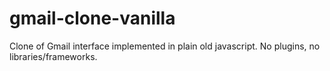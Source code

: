 # gmail-clone-vanilla
Clone of Gmail interface implemented in plain old javascript. No plugins, no libraries/frameworks.


